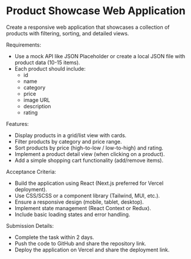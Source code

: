 # Product Showcase Web Application

Create a responsive web application that showcases a collection of products with filtering, sorting, and detailed views.

Requirements:

- Use a mock API like JSON Placeholder or create a local JSON file with product data (10-15 items).
- Each product should include:
  - id
  - name
  - category
  - price
  - image URL
  - description
  - rating

Features:

- Display products in a grid/list view with cards.
- Filter products by category and price range.
- Sort products by price (high-to-low / low-to-high) and rating.
- Implement a product detail view (when clicking on a product).
- Add a simple shopping cart functionality (add/remove items).

Acceptance Criteria:

- Build the application using React (Next.js preferred for Vercel deployment).
- Use CSS/SCSS or a component library (Tailwind, MUI, etc.).
- Ensure a responsive design (mobile, tablet, desktop).
- Implement state management (React Context or Redux).
- Include basic loading states and error handling.

Submission Details:

- Complete the task within 2 days.
- Push the code to GitHub and share the repository link.
- Deploy the application on Vercel and share the deployment link.
